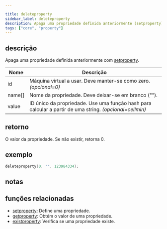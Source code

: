 ```yaml
---

title: deleteproperty
sidebar_label: deleteproperty
description: Apaga uma propriedade definida anteriormente (setproperty).
tags: ["core", "property"]
---
```


<LowercaseNote />

## descrição

Apaga uma propriedade definida anteriormente com [setproperty](setproperty).

| Nome    | Descrição                                                                                               |
| ------- | ------------------------------------------------------------------------------------------------------- |
| id      | Máquina virtual a usar. Deve manter-se como zero. *(opcional=0)*                                        |
| name[] | Nome da propriedade. Deve deixar-se em branco ("").                                                     |
| value   | ID único da propriedade. Use uma função hash para calcular a partir de uma string. *(opcional=cellmin)* |

## retorno

O valor da propriedade. Se não existir, retorna 0.

## exemplo

```c
deleteproperty(0, "", 123984334);
```

## notas

## funções relacionadas

* [setproperty](setproperty): Define uma propriedade.
* [getproperty](getproperty): Obtém o valor de uma propriedade.
* [existproperty](existproperty): Verifica se uma propriedade existe.
